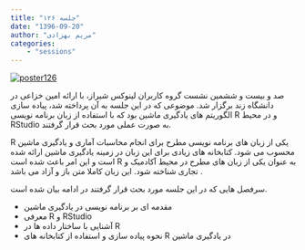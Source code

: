 ```yaml
---
title: "جلسه ۱۲۶"
date: "1396-09-20"
author: "مریم بهزادی"
categories:
    - "sessions"
---
```

[![poster126](../../img/poster126.jpg)](../../img/poster126.jpg)

صد و بیست و ششمین نشست گروه کاربران لینوکس شیراز، با ارائه امین خزاعی در دانشگاه زند برگزار شد. موضوعی که در این جلسه به آن پرداخته شد، پیاده سازی الگوریتم های یادگیری ماشین بود که با استفاده از زبان برنامه نویسی R و در محیط RStudio به صورت عملی مورد بحث قرار گرفتند.

R یکی از زبان های برنامه نویسی مطرح برای انجام محاسبات آماری و یادگیری ماشین محسوب می شود. کتابخانه های زیادی برای این زبان در زمینه یادگیری ماشین ارائه شده است و این امر باعث شده است R به عنوان یکی از زبان های مطرح در محیط آکادمیک و تجاری شناخته شود. این زبان کاملا متن باز و آزاد می باشد .

سرفصل هایی که در این جلسه مورد بحث قرار گرفتند در ادامه بیان شده است.

* مقدمه ای بر برنامه نویسی در یادگیری ماشین
* معرفی R و RStudio
* آشنایی با ساختار داده ها در R
* نحوه پیاده سازی و استفاده از کتابخانه های R در یادگیری ماشین

